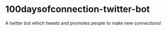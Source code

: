 # 100daysofconnection-twitter-bot
A twitter bot which tweets and promotes people to make new connections!
